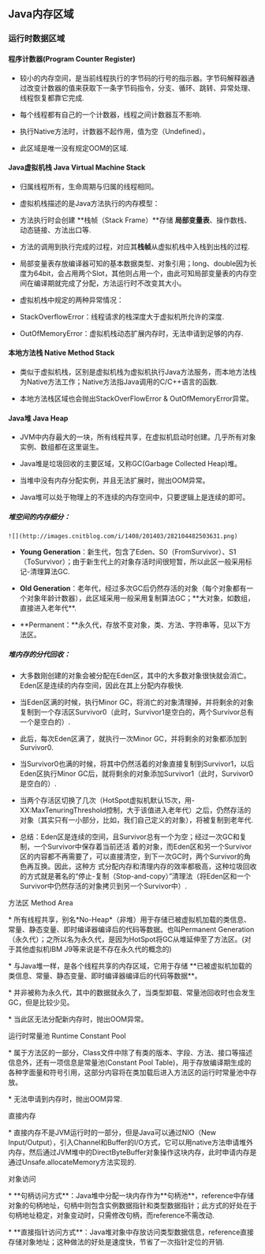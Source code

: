## Java内存区域

### 运行时数据区域

#### 程序计数器\(Program Counter Register\)

*  较小的内存空间，是当前线程执行的字节码的行号的指示器。字节码解释器通过改变计数器的值来获取下一条字节码指令，分支、循环、跳转、异常处理、线程恢复都靠它完成.

*  每个线程都有自己的一个计数器，线程之间计数器互不影响.

*  执行Native方法时，计数器不起作用，值为空（Undefined）。

*  此区域是唯一没有规定OOM的区域.

#### Java虚拟机栈 Java Virtual Machine Stack

*  归属线程所有，生命周期与归属的线程相同。

*  虚拟机栈描述的是Java方法执行的内存模型：
  * 方法执行时会创建 **栈帧（Stack Frame）**存储 **局部变量表**、操作数栈、动态链接、方法出口等.
  * 方法的调用到执行完成的过程，对应其**栈帧**从虚拟机栈中入栈到出栈的过程.

* 局部变量表存放编译器可知的基本数据类型、对象引用；long、double因为长度为64bit，会占用两个Slot，其他则占用一个，由此可知局部变量表的内存空间在编译期就完成了分配，方法运行时不改变其大小。
*  虚拟机栈中规定的两种异常情况：
  *  StackOverflowError：线程请求的栈深度大于虚拟机所允许的深度.
  *  OutOfMemoryError：虚拟机栈动态扩展内存时，无法申请到足够的内存.

#### 本地方法栈 Native Method Stack

*  类似于虚拟机栈，区别是虚拟机栈为虚拟机执行Java方法服务，而本地方法栈为Native方法工作；Native方法指Java调用的C/C++语言的函数.

*  本地方法栈区域也会抛出StackOverFlowError & OutOfMemoryError异常。

#### Java堆 Java Heap

*  JVM中内存最大的一块，所有线程共享，在虚拟机启动时创建。几乎所有对象实例、数组都在这里诞生。

*  Java堆是垃圾回收的主要区域，又称GC\(Garbage Collected Heap\)堆。

*  当堆中没有内存分配实例，并且无法扩展时，抛出OOM异常。

*  Java堆可以处于物理上的不连续的内存空间中，只要逻辑上是连续的即可。

##### 堆空间的内存细分：

    ![](http://images.cnitblog.com/i/1408/201403/282104482503631.png)

* **Young Generation**：新生代，包含了Eden、S0（FromSurvivor）、S1（ToSurvivor）；由于新生代上的对象存活时间很短暂，所以此区一般采用标记-清理算法GC.

* **Old Generation**：老年代，经过多次GC后仍然存活的对象（每个对象都有一个对象年龄计数器），此区域采用一般采用复制算法GC；\*\*大对象，如数组，直接进入老年代\*\*.

* **Permanent：**永久代，存放不变对象，类、方法、字符串等，见以下方法区。

#####  堆内存的分代回收：

* 大多数刚创建的对象会被分配在Eden区，其中的大多数对象很快就会消亡。Eden区是连续的内存空间，因此在其上分配内存极快.

* 当Eden区满的时候，执行Minor GC，将消亡的对象清理掉，并将剩余的对象复制到一个存活区Survivor0（此时，Survivor1是空白的，两个Survivor总有一个是空白的）.

*  此后，每次Eden区满了，就执行一次Minor GC，并将剩余的对象都添加到Survivor0.

*  当Survivor0也满的时候，将其中仍然活着的对象直接复制到Survivor1，以后Eden区执行Minor GC后，就将剩余的对象添加Survivor1（此时，Survivor0是空白的）.

*  当两个存活区切换了几次（HotSpot虚拟机默认15次，用-XX:MaxTenuringThreshold控制，大于该值进入老年代）之后，仍然存活的对象（其实只有一小部分，比如，我们自己定义的对象），将被复制到老年代.

* 总结：Eden区是连续的空间，且Survivor总有一个为空；经过一次GC和复制，一个Survivor中保存着当前还活 着的对象，而Eden区和另一个Survivor区的内容都不再需要了，可以直接清空，到下一次GC时，两个Survivor的角色再互换。因此，这种方 式分配内存和清理内存的效率都极高，这种垃圾回收的方式就是著名的“停止-复制（Stop-and-copy）”清理法（将Eden区和一个Survivor中仍然存活的对象拷贝到另一个Survivor中）.



方法区 Method Area

\* 所有线程共享，别名\*No-Heap\*（非堆）用于存储已被虚拟机加载的类信息、常量、静态变量、即时编译器编译后的代码等数据。也叫Permanent Generation（永久代）；之所以名为永久代，是因为HotSpot将GC从堆延伸至了方法区。\(对于其他虚拟机IBM J9等来说是不存在永久代的概念的\)

\* 与Java堆一样，是各个线程共享的内存区域，它用于存储 \*\*已被虚拟机加载的类信息、常量、静态变量、即时编译器编译后的代码等数据\*\*。

\* 并非被称为永久代，其中的数据就永久了，当类型卸载、常量池回收时也会发生GC，但是比较少见。

\* 当此区无法分配新内存时，抛出OOM异常。



运行时常量池 Runtime Constant Pool

\* 属于方法区的一部分，Class文件中除了有类的版本、字段、方法、接口等描述信息外，还有一项信息是常量池\(Constant Pool Table\)，用于存放编译期生成的各种字面量和符号引用，这部分内容将在类加载后进入方法区的运行时常量池中存放。

\* 无法申请到内存时，抛出OOM异常.



直接内存

\* 直接内存不是JVM运行时的一部分，但是Java可以通过NIO（New Input/Output），引入Channel和Buffer的I/O方式，它可以用native方法申请堆外内存，然后通过JVM堆中的DirectByteBuffer对象操作这块内存，此时申请内存是通过Unsafe.allocateMemory方法实现的.



对象访问



\* \*\*句柄访问方式\*\*：Java堆中分配一块内存作为\*\*句柄池\*\*，reference中存储对象的句柄地址，句柄中则包含实例数据指针和类型数据指针；此方式的好处在于句柄地址稳定，对象变动时，只需修改句柄，而reference不需改动.

\* \*\*直接指针访问方式\*\*：Java堆对象中存放访问类型数据信息，reference直接存储对象地址；这种做法的好处是速度快，节省了一次指针定位的开销.



